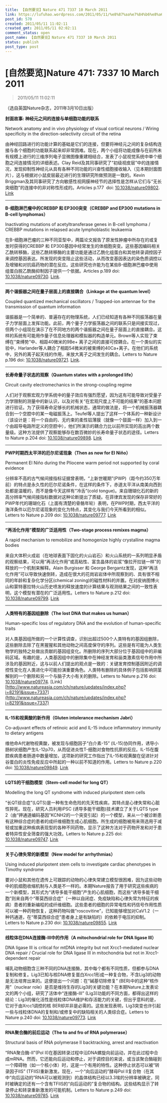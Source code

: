```yaml
---
title: 【自然要览】Nature 471 7337 10 March 2011
link: https://lufuhao.wordpress.com/2011/05/11/%e8%87%aa%e7%84%b6%e8%a6%81%e8%a7%88nature-471-7337-10-march-2011/
post_id: 570
created: 2011/05/11 11:02:11
created_gmt: 2011/05/11 02:02:11
comment_status: open
post_name: 【自然要览】Nature 471 7337 10 March 2011
status: publish
post_type: post
---
```


# [自然要览]Nature 471: 7337 10 March 2011

> 2011/05/11 11:02:11

 

（选自英国Nature杂志，2011年3月10日出版）

 

**封面故事: 神经元之间的连接与单细胞功能的联系**

Network anatomy and in vivo physiology of visual cortical neurons / Wiring specificity in the direction-selectivity circuit of the retina

由神经回路进行的功能计算的基础是它们的连接，但要将神经元之间的复杂结构连接与各个细胞的功能联系起来却非常困难。现在，两个小组将功能成像与在前所未有规模上进行的三维序列电子显微图像重建相结合，发表了小鼠视觉系统中单个细胞之间连接情况的详细表述。Clay Reid及其同事研究了“初级视皮层”中的连接情况，发现抑制性神经元从具有各种不同功能的兴奋性细胞接收输入（见本期封面图片），这与根据对小鼠皮层最近进行的生理研究所做预测是一致的。Kevin Briggman及其同事研究了方向敏感性视网膜神经节的选择性是怎样从它们与“无长突细胞”的连接中的非对称性形成的。Articles p.177  doi: [10.1038/nature09802](http://doi.org/10.1038/nature09802). [Link](http://www.natureasia.com/ch/nature/updates/index.php?i=82173&issue=7337)

***

**B-细胞淋巴瘤中的CREBBP 和 EP300突变（CREBBP and EP300 mutations in B-cell lymphomas）**

Inactivating mutations of acetyltransferase genes in B-cell lymphoma / CREBBP mutations in relapsed acute lymphoblastic leukaemia

在B-细胞淋巴瘤的三种不同亚型中，两篇论文报告了原发性肿瘤中所存在的或复发时获得的CREBBP 和 EP300基因中经常发生的体细胞突变。这些基因编码相关乙酰转移酶，这些乙酰转移酶的主要功能是通过乙酰化组蛋白和其他转录调控因子来调控基因表达。所发现的突变阻止这些活动，从而改变基因表达的染色质调控以及增殖和对抗癌药物的潜在反应。这些研究也许能为在某些B-细胞淋巴瘤中使用组蛋白脱乙酰酶抑制因子提供一个依据。Articles p.189 doi: [10.1038/nature09730](http://doi.org/10.1038/nature09730). [Link](http://www.natureasia.com/ch/nature/updates/index.php?i=82177&issue=7337).

***

**两个谐振器之间在量子层面上的直接耦合（Linkage at the quantum level）**

Coupled quantized mechanical oscillators / Trapped-ion antennae for the transmission of quantum information

谐振器是一个简单的、普遍存在的物理系统，人们已经知道有各种不同振荡器在量子力学层面上发挥功能。此前，两个量子力学振荡器之间的联系只是间接实现过，但两个小组现在演示了在不同地方的两个谐振器之间在量子层面上的直接耦合。这样的系统有可能用作量子信息处理器和模拟器的构造单元。Brown等人实现了束缚在“束缚势”中、相距40微米的9Be+ 离子之间的直接可控耦合。在一个类似的实验中，Harlander等人耦合了相距54微米的被束缚的40Ca+离子。在他们的系统中，另外的离子起天线的作用，来放大离子之间发生的耦合。Letters to Nature p.196 doi: [10.1038/nature09721](http://doi.org/10.1038/nature09721). [Link](http://www.natureasia.com/ch/nature/updates/index.php?i=82179&issue=7337).

***

**长寿命量子状态的观察（Quantum states with a prolonged life）**

Circuit cavity electromechanics in the strong-coupling regime

人们对于观察宏观力学系统中的量子效应有强烈愿望，因为这有可能导致对受量子力学限制的测量中的新认识，以及对有关“在宏观尺度上不可能的结果”的基本问题进行验证。为了获得寿命足够长的机械状态，通常的做法是，将一个机械振荡器耦合到一个空腔中的某一电磁振荡上。Teufel等人提出了这样一个体系的一种新设计（该设计是：将一个自由的、无约束的柔性铝薄膜（就像一个鼓面一样）加入到一个由超导电路所定义的空腔中），他们所演示的耦合力比以前所实现的高出两个数量级。这种方法提供了观察能够存在数百微妙的长寿命量子状态的途径。Letters to Nature p.204 doi: [10.1038/nature09898](http://doi.org/10.1038/nature09898). [Link](http://www.natureasia.com/ch/nature/updates/index.php?i=82183&issue=7337)

***

**PWP时期西太平洋的厄尔尼诺现象（Then as now for El Niño）**

Permanent El Niño during the Pliocene warm period not supported by coral evidence

分辨率不高的古气候间接指标证据曾表明，“上新世暖期”(PWP)（距今约350万年前）的特点是永久性的厄尔尼诺条件，在这样的条件下，赤道太平洋从南美向西到处都是温暖的，而不是像今天这样有“冷舌”(cold tongue)。来自珊瑚化石的新的高分辨率气候间接指标数据对这种论断提出了质疑。在菲律宾发现的保存非常好的PWP年代的珊瑚化石（上面有清楚的骨骼年轮）表明，在PWP时期，西太平洋的海洋条件以厄尔尼诺现象的变化为特点，其变化与我们今天所看到的相似。Letters to Nature p.209 doi: [10.1038/nature09777](http://doi.org/10.1038/nature09777). [Link](http://www.natureasia.com/ch/nature/updates/index.php?i=82185&issue=7337)

***

**“再活化作用”模型的广泛适用性（Two-stage process remixes magma）**

A rapid mechanism to remobilize and homogenize highly crystalline magma bodies

来自大体积火成岩（在地球表面下固化的火山岩石）和火山系统的一系列明显矛盾的观察结果，可以用“再活化作用”或高粘性、富含晶体的岩浆“像拉开拉链一样”的释放的一个机制来解释。Alain Burgisser 和 George Bergantz发现，这种“再活化作用”可以导致快速倒转，造成在很大的花岗岩岩体中所观察到的、具有很不相同的年龄和复杂化学分区(chemical zoning)的磁性材料的并置。在对皮纳图博火山和蒙特塞拉特火山历史喷发的释放速度的计算结果与观测结果之间的一致性表明，这个模型有潜在的广泛适用性。Letters to Nature p.212 doi: [10.1038/nature09799](http://doi.org/10.1038/nature09799). [Link](http://www.natureasia.com/ch/nature/updates/index.php?i=82188&issue=7337)

***

**人类特有的基因组删除（The lost DNA that makes us human）**

Human-specific loss of regulatory DNA and the evolution of human-specific traits

对人类基因组所做的一个计算性调查，识别出超过500个人类特有的基因组删除，这些删除去除了在黑猩猩和其他动物之间高度保守的序列。这些是有可能为人类生物学的独特之处做出贡献的基因组变化。所删除的序列大部分位于基因组中的非编码区域。有趣的是，人类基因组中的删除集中在神经发育和甾类激素信号作用中所涉及的基因附近，这与以前人们提出的观点是一致的：关键发育控制基因附近的调控性变化在人类进化中可能扮演重要角色。人类特有删除的具体例子包括影响阴茎解剖的一个删除和另一个与脑子大小有关的删除。Letters to Nature p.216 doi: [10.1038/nature09774](http://doi.org/10.1038/nature09774). [Link]
[http://www.natureasia.com/ch/nature/updates/index.php?i=82191&issue=7337](http://www.natureasia.com/ch/nature/updates/index.php?i=82191&issue=7337)

***

**IL-15和视黄酸的新作用（Gluten intolerance mechanism Jabri）**

Co-adjuvant effects of retinoic acid and IL-15 induce inflammatory immunity to dietary antigens

维他命A代谢物视黄酸，被发现与细胞因子“白介素-15” (IL-15)协同作用，诱导小肠树状细胞产生IL-12p70，从而促进炎性T-细胞对食物性抗原的反应。IL-15在腹腔疾病患者肠道中数量增加，这项新的研究工作指出了IL-15和视黄酸在促进针对谷蛋白的炎性免疫反应中所起的一种以前不知道的作用。Letters to Nature p.220 doi: [10.1038/nature09849](http://doi.org/10.1038/nature09849). [Link](http://www.natureasia.com/ch/nature/updates/index.php?i=82194&issue=7337)

***

**LQTS的干细胞模型（Stem-cell model for long QT）**

Modelling the long QT syndrome with induced pluripotent stem cells

“长QT综合症”(LQTS)是一种有生命危险的先天性疾病，其特点是心律失常和心脏性猝死。现在，研究人员利用iPSC (诱导多能干细胞)技术建立了关于LQTS type 2（由“钾通道编码基因”KCNH2的一个突变引起）的一个模型，来从一个被诊断患有这种综合症的患者的成纤维细胞生成心肌细胞。所生成的细胞被用来筛选用于减轻或加重这种疾病表现型的各种不同药物，显示了这种方法对于药物开发和对于患者特异性安全筛查的强大功效。Letters to Nature p.225 doi: [10.1038/nature09747](http://doi.org/10.1038/nature09747). [Link](http://www.natureasia.com/ch/nature/updates/index.php?i=82197&issue=7337)

***

**关于心律失常的新模型（New model for arrhythmias）**

Using induced pluripotent stem cells to investigate cardiac phenotypes in Timothy syndrome

要对小鼠和其他在遗传上可跟踪的动物的心律失常建立模型很困难，因为这些动物中的肌细胞收缩机制与人类是不一样的。本期Nature报告了用于研究这些疾病的一个新模型，其形式为“诱导多能干细胞”产生的心肌细胞，而这些“诱导多能干细胞”则来自两个“蒂莫西综合症”（一种以自闭症、免疫缺陷和心律失常为特征的疾病）患者的重新编程的成纤维细胞。这些患者的细胞的异常电性和钙信号作用性质可以被一种药物恢复，这种药物叫做“roscovitine”，已知能够增加对CaV1.2（一种钙通道，在“蒂莫西综合症”患者身上是有缺陷的）的依赖于电压的抑制。Letters to Nature p.230 doi: [10.1038/nature09855](http://doi.org/10.1038/nature09855). [Link](http://www.natureasia.com/ch/nature/updates/index.php?i=82200&issue=7337)

***

**线粒体在DNA连接酶-III中的作用（A mitochondrial role for DNA ligase III）**

DNA ligase III is critical for mtDNA integrity but not Xrcc1-mediated nuclear DNA repair / Crucial role for DNA ligase III in mitochondria but not in Xrcc1-dependent repair

哺乳动物细胞含三种不同的DNA连接酶，其中每个都有不同性质，但都参与DNA复制和修复。Lig3已知与核DNA修复蛋白Xrcc1形成一种复合物，不含Lig3的动物是无法培育出来的。这便提出一个问题：在“碱基切除修复” (BER)中的这种“核作用”（nuclear role）是否是维持生存的Lig3的关键功能？在本期Nature上发表论文的两个小组，研究了活体中“连接酶-III” (Lig3)功能的不同方面，都得出这样的结论：Lig3的催化活性是线粒体DNA维护和存活能力的关键，但出乎意料的是，它对于由Xrcc1调控的核 BER却并非是必需的。这些发现表明，Lig3突变也许引起一些与线粒体DNA的复制和/或修复中的缺陷相关的人类综合症。Letters to Nature p.240 doi: [10.1038/nature09773](http://doi.org/10.1038/nature09773). [Link](http://www.natureasia.com/ch/nature/updates/index.php?i=82206&issue=7337)

***

**RNA聚合酶的前后运动（The to and fro of RNA polymerase）**

Structural basis of RNA polymerase II backtracking, arrest and reactivation

“RNA聚合酶-II”(Pol II)在基因转录过程中沿DNA螺旋向前运动，并在此过程中合成mRNA。然而，它还能向后运动和停止，对于调控目的来说，或当该聚合酶碰到一个障碍物（如一个核小体）时，这是一个有用的特性。这种停止状态可以被“转录因子IIS” (TFIIS)重新激发。现在，一个“向后运动的”酵母Pol II复合物（在其中“向后运动的”RNA可以被观测到）的晶体结构已经以3.3埃的分辨率被确定，同时被确定的还有一个含有TFIIS的“向后运动的”复合物的结构。这些结构显示了转录停止和转录重新激发的可能机制。Letters to Nature p.249 doi: [10.1038/nature09785](http://doi.org/10.1038/nature09785). [Link](http://www.natureasia.com/ch/nature/updates/index.php?i=82212&issue=7337)
